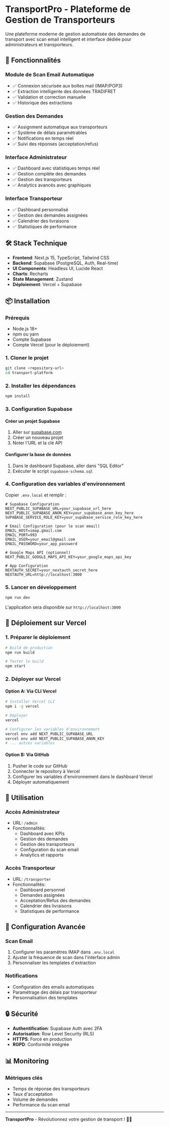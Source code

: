 # TransportPro - Plateforme de Gestion de Transporteurs

Une plateforme moderne de gestion automatisée des demandes de transport avec scan email intelligent et interface dédiée pour administrateurs et transporteurs.

## 🚀 Fonctionnalités

### Module de Scan Email Automatique
- ✅ Connexion sécurisée aux boîtes mail (IMAP/POP3)
- ✅ Extraction intelligente des données TRADIFRET
- ✅ Validation et correction manuelle
- ✅ Historique des extractions

### Gestion des Demandes
- ✅ Assignment automatique aux transporteurs
- ✅ Système de délais paramétrables
- ✅ Notifications en temps réel
- ✅ Suivi des réponses (acceptation/refus)

### Interface Administrateur
- ✅ Dashboard avec statistiques temps réel
- ✅ Gestion complète des demandes
- ✅ Gestion des transporteurs
- ✅ Analytics avancés avec graphiques

### Interface Transporteur
- ✅ Dashboard personnalisé
- ✅ Gestion des demandes assignées
- ✅ Calendrier des livraisons
- ✅ Statistiques de performance

## 🛠 Stack Technique

- **Frontend**: Next.js 15, TypeScript, Tailwind CSS
- **Backend**: Supabase (PostgreSQL, Auth, Real-time)
- **UI Components**: Headless UI, Lucide React
- **Charts**: Recharts
- **State Management**: Zustand
- **Déploiement**: Vercel + Supabase

## 📦 Installation

### Prérequis
- Node.js 18+
- npm ou yarn
- Compte Supabase
- Compte Vercel (pour le déploiement)

### 1. Cloner le projet
```bash
git clone <repository-url>
cd transport-platform
```

### 2. Installer les dépendances
```bash
npm install
```

### 3. Configuration Supabase

#### Créer un projet Supabase
1. Aller sur [supabase.com](https://supabase.com)
2. Créer un nouveau projet
3. Noter l'URL et la clé API

#### Configurer la base de données
1. Dans le dashboard Supabase, aller dans "SQL Editor"
2. Exécuter le script `supabase-schema.sql`

### 4. Configuration des variables d'environnement

Copier `.env.local` et remplir :

```env
# Supabase Configuration
NEXT_PUBLIC_SUPABASE_URL=your_supabase_url_here
NEXT_PUBLIC_SUPABASE_ANON_KEY=your_supabase_anon_key_here
SUPABASE_SERVICE_ROLE_KEY=your_supabase_service_role_key_here

# Email Configuration (pour le scan email)
EMAIL_HOST=imap.gmail.com
EMAIL_PORT=993
EMAIL_USER=your_email@gmail.com
EMAIL_PASSWORD=your_app_password

# Google Maps API (optionnel)
NEXT_PUBLIC_GOOGLE_MAPS_API_KEY=your_google_maps_api_key

# App Configuration
NEXTAUTH_SECRET=your_nextauth_secret_here
NEXTAUTH_URL=http://localhost:3000
```

### 5. Lancer en développement
```bash
npm run dev
```

L'application sera disponible sur `http://localhost:3000`

## 🚀 Déploiement sur Vercel

### 1. Préparer le déploiement
```bash
# Build de production
npm run build

# Tester le build
npm start
```

### 2. Déployer sur Vercel

#### Option A: Via CLI Vercel
```bash
# Installer Vercel CLI
npm i -g vercel

# Déployer
vercel

# Configurer les variables d'environnement
vercel env add NEXT_PUBLIC_SUPABASE_URL
vercel env add NEXT_PUBLIC_SUPABASE_ANON_KEY
# ... autres variables
```

#### Option B: Via GitHub
1. Pusher le code sur GitHub
2. Connecter le repository à Vercel
3. Configurer les variables d'environnement dans le dashboard Vercel
4. Déployer automatiquement

## 👥 Utilisation

### Accès Administrateur
- URL: `/admin`
- Fonctionnalités:
  - Dashboard avec KPIs
  - Gestion des demandes
  - Gestion des transporteurs
  - Configuration du scan email
  - Analytics et rapports

### Accès Transporteur
- URL: `/transporter`
- Fonctionnalités:
  - Dashboard personnel
  - Demandes assignées
  - Acceptation/Refus des demandes
  - Calendrier des livraisons
  - Statistiques de performance

## 🔧 Configuration Avancée

### Scan Email
1. Configurer les paramètres IMAP dans `.env.local`
2. Ajuster la fréquence de scan dans l'interface admin
3. Personnaliser les templates d'extraction

### Notifications
- Configuration des emails automatiques
- Paramétrage des délais par transporteur
- Personnalisation des templates

## 🔒 Sécurité

- **Authentification**: Supabase Auth avec 2FA
- **Autorisation**: Row Level Security (RLS)
- **HTTPS**: Forcé en production
- **RGPD**: Conformité intégrée

## 📊 Monitoring

### Métriques clés
- Temps de réponse des transporteurs
- Taux d'acceptation
- Volume de demandes
- Performance du scan email

---

**TransportPro** - Révolutionnez votre gestion de transport ! 🚚✨

